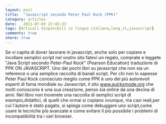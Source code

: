 ```yaml
---
layout: post
title:  "Javascript secondo Peter Paul Kock (PPK)"
category: articles
date:   2011-07-03 22:45:33
tags: [Articoli disponibili in lingua italiana,lang_it,javascript]
comments: true
share: true
---
```

  
Se vi capita di dover lavorare in javascript, anche solo per copiare e incollare semplici script nel vostro sito fatevi un regalo,
comprate e leggete "Java Script secondo Peter-Paul Kock" (Pearson Education) traduzione di PPK ON JAVASCRIPT.
Uno dei pochi libri su javascript che non sia un reference o una semplice raccolta di banali script.
Per chi non lo sapesse Peter Paul Kock conosciuto meglio come PPK è uno dei più autorevoli esperti di fama mondiale su Javascript, 
il sito www.quirksmode.org che molti conoscono è una sua creazione, penso sia online da una decina di anni.
Nel libro non troverete una raccolta di semplici script di esempio,didattici, di quelli che ormai si copiano ovunque, ma casi reali,per cui l'autore è stato pagato,
si spiega come debuggare uno script,come usare le tecniche più avanzate e come evitare il più possibile i problemi di incompatibilità tra i vari browser.
